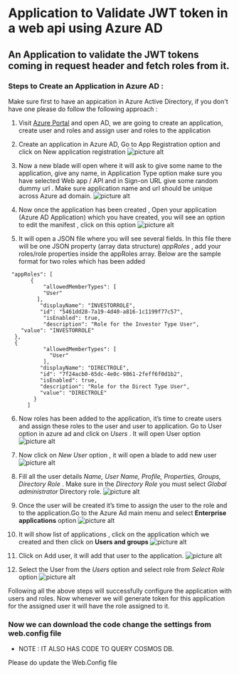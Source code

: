 # Application to Validate JWT token in a web api using Azure AD

## An Application to validate the JWT tokens coming in request header and fetch roles from it.

### Steps to Create an Application in Azure AD :

Make sure first to have an appication in Azure Active Directory, if you don't have one please do follow the following approach : 

1. Visit [Azure Portal](https://portal.azure.com/) and open AD, we are going to create an application, create user and roles and assign user and roles to the application

2. Create an application in Azure AD, Go to App Registration option and click on New application registration 
   ![picture alt](https://github.com/coderepohub/WebApiAuthentication/blob/master/image_content/1.png "App Registration")

3. Now a new blade will open where it will ask to give some name to the application, give any name, in Application Type option make sure you have selected Web app / API and in Sign-on URL give some random dummy url . Make sure application name and url should be unique across Azure ad domain.
     ![picture alt](https://github.com/coderepohub/WebApiAuthentication/blob/master/image_content/2.png "Create Application")
     
4. Now once the application has been created , Open your application (Azure AD Application) which you have created, you will see an option to edit the manifest , click on this option 
    ![picture alt](https://github.com/coderepohub/WebApiAuthentication/blob/master/image_content/3.png "Manifest")
    
5. It will open a JSON file where you will see several fields. In this file there will be one JSON property (array data structure)   *appRoles* , add your roles/role properties inside the appRoles array. Below are the sample format for two roles which has been added
  ```
   "appRoles": [
   		 {
     		 "allowedMemberTypes": [
   		     "User"
   		   ],
  		    "displayName": "INVESTORROLE",
  		    "id": "5461dd28-7a19-4d40-a816-1c1199f77c57",
 		     "isEnabled": true,
 		     "description": "Role for the Investor Type User",
      "value": "INVESTORROLE"
    },
    {
 		     "allowedMemberTypes": [
 		       "User"
 		     ],
  		    "displayName": "DIRECTROLE",
  		    "id": "7f24acb0-65dc-4e0c-9861-2feff6f0d1b2",
  		    "isEnabled": true,
  		    "description": "Role for the Direct Type User",
  		    "value": "DIRECTROLE"
  		  }
  		]
  ```
  
6.	Now roles has been added to the application, it’s time to create users and assign these roles to the user and user to application. Go to User option in azure ad and click on *Users* . It will open User option 
   ![picture alt](https://github.com/coderepohub/WebApiAuthentication/blob/master/image_content/4.png "Users")
   
7.  Now click on *New User* option , it will open a blade to add new user 
    ![picture alt](https://github.com/coderepohub/WebApiAuthentication/blob/master/image_content/5.png "New User")

8.  Fill all the user details *Name, User Name, Profile, Properties, Groups, Directory Role* . Make sure in the *Directory Role* you must select *Global administrator* Directory role.
    ![picture alt](https://github.com/coderepohub/WebApiAuthentication/blob/master/image_content/6.png "Assign Role")
    
9.  Once the user will be created it’s time to assign the user to the role and to the application.Go to the Azure Ad main menu and select **Enterprise applications** option 
    ![picture alt](https://github.com/coderepohub/WebApiAuthentication/blob/master/image_content/7.png "Enterprise Application")

10.	It will show list of applications , click on the application which we created and then click on **Users and groups** 
    ![picture alt](https://github.com/coderepohub/WebApiAuthentication/blob/master/image_content/8.png "Users and Groups")
    
11.	Click on Add user, it will add that user to the application.
     ![picture alt](https://github.com/coderepohub/WebApiAuthentication/blob/master/image_content/9.png "Users and Groups")
     
12. Select the User from the *Users* option and select role from *Select Role* option
    ![picture alt](https://github.com/coderepohub/WebApiAuthentication/blob/master/image_content/10.png "Users and Roles")
    
Following all the above steps will successfully configure the application with users and roles. Now whenever we will generate token for this application for the assigned user it will have the role assigned to it.

### Now we can download the code change the settings from web.config file


- NOTE : IT ALSO HAS CODE TO QUERY COSMOS DB.

Please do update the Web.Config file
